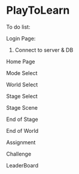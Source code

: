 # PlayToLearn
 
To do list:

Login Page:
1. Connect to server & DB

Home Page

Mode Select

World Select

Stage Select

Stage Scene

End of Stage

End of World

Assignment

Challenge

LeaderBoard
